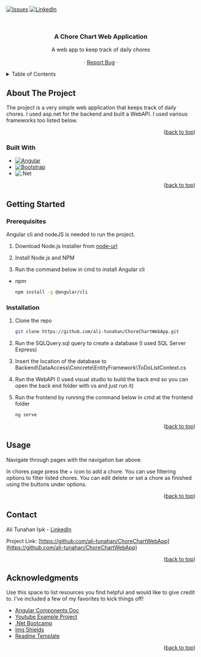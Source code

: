<div id="top"></div>

[![Issues][issues-shield]][issues-url]
[![LinkedIn][linkedin-shield]][linkedin-url]




<!-- PROJECT LOGO -->
<br />
<div align="center">

  <h3 align="center">A Chore Chart Web Application</h3>

  <p align="center">
    A web app to keep track of daily chores
    <br />
    <br />
    ·
    <a href="https://github.com/ali-tunahan/ChoreChartWebApp/issues">Report Bug</a>
    ·
  </p>
</div>



<!-- TABLE OF CONTENTS -->
<details>
  <summary>Table of Contents</summary>
  <ol>
    <li>
      <a href="#about-the-project">About The Project</a>
      <ul>
        <li><a href="#built-with">Built With</a></li>
      </ul>
    </li>
    <li>
      <a href="#getting-started">Getting Started</a>
      <ul>
        <li><a href="#prerequisites">Prerequisites</a></li>
        <li><a href="#installation">Installation</a></li>
      </ul>
    </li>
    <li><a href="#usage">Usage</a></li>
    <li><a href="#contact">Contact</a></li>
    <li><a href="#acknowledgments">Acknowledgments</a></li>
  </ol>
</details>


<!-- ABOUT THE PROJECT -->
## About The Project

The project is a very simple web application that keeps track of daily chores. I used asp.net for the backend and built a WebAPI. I used various frameworks too listed below.

<p align="right">(<a href="#top">back to top</a>)</p>



### Built With
* [![Angular][Angular.io]][Angular-url]
* [![Bootstrap][Bootstrap.com]][Bootstrap-url]
* ![.Net][net-url]


<p align="right">(<a href="#top">back to top</a>)</p>



<!-- GETTING STARTED -->
## Getting Started

### Prerequisites

Angular cli and nodeJS is needed to run the project.

1. Download Node.js Installer from [node-url]

2. Install Node.js and NPM

3. Run the command below in cmd to install Angular cli
* npm

  ```sh
  npm install -g @angular/cli
  ```


### Installation
1. Clone the repo

   ```sh
   git clone https://github.com/ali-tunahan/ChoreChartWebApp.git
   ```
2. Run the SQLQuery.sql query to create a database (I used SQL Server Express)

3. Insert the location of the database to Backend\DataAccess\Concrete\EntityFramework\ToDoListContext.cs
4. Run the WebAPI (I used visual studio to build the back end so you can open the back end folder with vs and just run it)
5. Run the frontend by running the command below in cmd at the frontend folder

   ```sh
   ng serve
   ```

<p align="right">(<a href="#top">back to top</a>)</p>



<!-- USAGE EXAMPLES -->
## Usage
Navigate through pages with the navigation bar above.

In chores page press the + icon to add a chore. You can use filtering options to filter listed chores. You can edit delete or set a chore as finished using the buttons under options.
<p align="right">(<a href="#top">back to top</a>)</p>

<!-- CONTACT -->
## Contact

Ali Tunahan Işık - [LinkedIn](https://www.linkedin.com/in/ali-tunahan-işık-921a23230/)

Project Link: [https://github.com/ali-tunahan/ChoreChartWebApp](https://github.com/ali-tunahan/ChoreChartWebApp)

<p align="right">(<a href="#top">back to top</a>)</p>



<!-- ACKNOWLEDGMENTS -->
## Acknowledgments

Use this space to list resources you find helpful and would like to give credit to. I've included a few of my favorites to kick things off!

* [Angular Components Doc](https://material.angular.io/components/categories)
* [Youtube Example Project](https://www.youtube.com/watch?v=Dpv6lUKNL9o)
* [.Net Bootcamp](https://www.youtube.com/watch?v=S_A_VVSQdpU&list=PLqG356ExoxZVN7rC0KmMo0lvECK97VRZg)
* [Img Shields](https://shields.io)
* [Readme Template](https://github.com/othneildrew/Best-README-Template)

<p align="right">(<a href="#top">back to top</a>)</p>



<!-- MARKDOWN LINKS & IMAGES -->
[issues-shield]: https://img.shields.io/bitbucket/issues/ali-tunahan/ChoreChartWebApp?style=for-the-badge
[issues-url]: https://github.com/ali-tunahan/ChoreChartWebApp/issues
[linkedin-shield]: https://img.shields.io/badge/-LinkedIn-black.svg?style=for-the-badge&logo=linkedin&colorB=555
[linkedin-url]: https://www.linkedin.com/in/ali-tunahan-işık-921a23230/
[Angular.io]: https://img.shields.io/badge/Angular-DD0031?style=for-the-badge&logo=angular&logoColor=white
[Angular-url]: https://angular.io/
[Bootstrap.com]: https://img.shields.io/badge/Bootstrap-563D7C?style=for-the-badge&logo=bootstrap&logoColor=white
[Bootstrap-url]: https://getbootstrap.com
[net-url]: https://img.shields.io/badge/.NET-5C2D91?style=for-the-badge&logo=.net&logoColor=white
[node-url]: https://nodejs.org/en/download/
